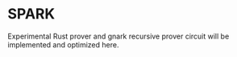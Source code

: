 # SPARK 
Experimental Rust prover and gnark recursive prover circuit will be implemented and optimized here.